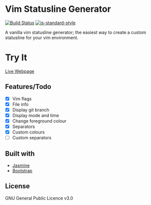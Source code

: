 # Vim Statusline Generator
[![Build Status](https://travis-ci.org/tomdaly/vim-statusline-generator.svg?branch=develop)](https://travis-ci.org/tomdaly/vim-statusline-generator)
[![js-standard-style](https://img.shields.io/badge/code%20style-standard-brightgreen.svg?style=flat)](https://github.com/standard/standard)

A vanilla vim statusline generator; the easiest way to create a custom statusline for your vim environment.

# Try It
<a href="http://tdaly.co.uk/projects/vim-statusline-generator">Live Webpage</a>
<br>

## Features/Todo

- [x] Vim flags
- [x] File info
- [x] Display git branch
- [x] Display mode and time
- [x] Change foreground colour
- [x] Separators
- [x] Custom colours
- [ ] Custom separators

## Built with
- [Jasmine](https://jasmine.github.io/)
- [Bootstrap](https://getboostrap.com/)

## License
GNU General Public Licence v3.0
